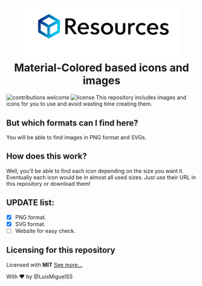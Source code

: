 
<h1 align="center">
  <br>
  <a href="https://github.com/LuisMiguelss/resources"><img src="https://raw.githubusercontent.com/LuisMiguelSS/resources/master/site/resources.png" alt="Resources" width="420"></a>
  Material-Colored based icons and images
  <br>
</h1>


![contributions welcome](https://img.shields.io/badge/contributions-welcome-brightgreen.svg?style=flat)
![license](https://img.shields.io/badge/license-MIT-blue.svg)
This repository includes images and icons for you to use and avoid wasting time creating them.

## But which formats can I find here?
You will be able to find images in PNG format and SVGs.

## How does this work?
Well, you'll be able to find each icon depending on the size you want it. Eventually each icon would be in almost all used sizes. Just use their URL in this repository or download them!

## UPDATE list:
- [x] PNG format.
- [x] SVG format.
- [ ] Website for easy check.

## Licensing for this repository
Licensed with **MIT** [See more...](https://github.com/LuisMiguelSS/resources/blob/master/LICENSE)

With :heart: by @LuisMiguelSS
